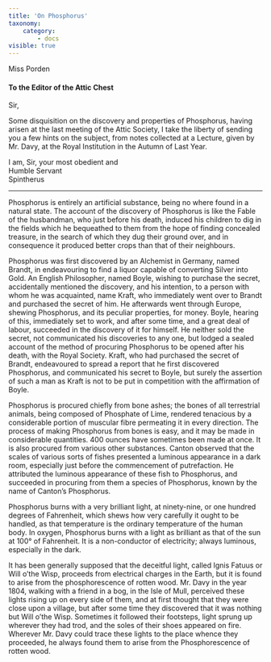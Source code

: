 ```yaml
---
title: 'On Phosphorus'
taxonomy:
    category:
        - docs
visible: true
---
```


<div class="author">Miss Porden</div>

#### To the Editor of the Attic Chest  
  
Sir,  
  
Some disquisition on the discovery and properties of Phosphorus, having arisen at the last meeting of the Attic Society, I take the liberty of sending you a few hints on the subject, from notes collected at a Lecture, given by Mr. Davy, at the Royal Institution in the Autumn of Last Year.  
  
I am, Sir, your most obedient and  
Humble Servant  
Spintherus  
  
--- 
  
Phosphorus is entirely an artificial substance, being no where found in a natural state. The account of the discovery of Phosphorus is like the Fable of the husbandman, who just before his death, induced his children to dig in the fields which he bequeathed to them from the hope of finding concealed treasure, in the search of which they dug their ground over, <span data-tippy="which" class="green">and</span> in consequence <span data-tippy="produced" class="green">it produced</span> better crops than that of their neighbours.  
  
Phosphorus was first discovered by an Alchemist in Germany, named Brandt, in endeavouring to find a liquor capable of converting Silver into Gold. An English Philosopher, named Boyle, wishing to purchase the secret, accidentally mentioned the discovery, and his intention, to a person with whom he was acquainted, name Kraft, who immediately went over to Brandt and purchased the secret of him. He afterwards went through Europe, shewing Phosphorus, and its peculiar properties, for money. Boyle, hearing of this, immediately set to work, and after some time, and a great deal of labour, succeeded in the discovery of it for himself. He neither sold the secret, not communicated his discoveries to any one, but lodged a sealed account of the method of procuring Phosphorus to be opened after his death, with the Royal Society. Kraft, who had purchased the secret of Brandt, endeavoured to spread a report that he first discovered Phosphorus, and communicated his secret to Boyle, but surely the assertion of such a man as Kraft is not to be put in competition with the affirmation of Boyle.  
  
Phosphorus is procured chiefly from bone ashes; the bones of all terrestrial animals, being composed of Phosphate of Lime, rendered tenacious by a considerable portion of muscular fibre permeating it in every direction. The process of making Phosphorus from bones is easy, and it may be made in considerable quantities. 400 ounces have sometimes been made at once. It is also procured from various other substances. Canton observed that the scales of various sorts of fishes presented a luminous appearance in a dark room, especially just before the commencement of putrefaction. He attributed the luminous appearance of these fish to Phosphorus, and succeeded in procuring from them a species of Phosphorus, known by the name of Canton’s Phosphorus.  
  
Phosphorus burns with a very brilliant light, at ninety-nine, or one hundred degrees of Fahrenheit, which shews how very carefully it ought to be handled, as that temperature is the ordinary temperature of the human  body. In oxygen, Phosphorus burns with a light as brilliant as that of the sun at 100° of Fahrenheit. It is a non-conductor of electricity; always luminous, especially in the dark.  
  
It has been generally supposed that the deceitful light, called Ignis Fatuus or Will o’the Wisp, proceeds from electrical charges in the Earth, but it is found to arise from the phosphorescence of rotten wood. Mr. Davy in the year 1804, walking with a friend in a bog, in the Isle of Mull, perceived these lights rising up on every side of them, and at first thought that they were close upon a village, but after some time they discovered that it was nothing but Will o’the Wisp. Sometimes it followed their footsteps, light sprung up wherever they had trod, and the soles of their shoes appeared on fire. Wherever Mr. Davy could trace these lights to the place whence they proceeded, he always found them to arise from the Phosphorescence of rotten wood.  
